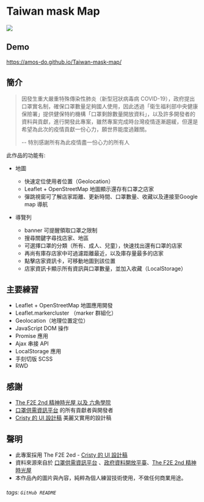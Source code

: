 # Taiwan mask Map

![](https://i.imgur.com/y8oAbmo.jpg)


## Demo
https://amos-do.github.io/Taiwan-mask-map/

## 簡介
> 因發生重大嚴重特殊傳染性肺炎（新型冠狀病毒病 COVID-19），政府提出口罩實名制，確保口罩數量足夠國人使用，因此透過「衛生福利部中央健康保險署」提供健保特約機構「口罩剩餘數量開放資料」，以及許多開發者的資料與貢獻，進行開發此專案，雖然專案完成時台灣疫情逐漸趨緩，但還是希望為此次的疫情貢獻一份心力，願世界能度過難關。  
> 
> -- 特別感謝所有為此疫情盡一份心力的所有人

此作品的功能有:

* 地圖
    * 快速定位使用者位置（Geolocation）
    * Leaflet + OpenStreetMap 地圖顯示還存有口罩之店家
    * 彈跳視窗可了解店家距離、更新時間、口罩數量、收藏以及連接至Google map 導航

* 導覽列
    * banner 可提醒領取口罩之限制
    * 搜尋關鍵字尋找店家、地區
    * 可選擇口罩的分類（所有、成人、兒童），快速找出還有口罩的店家
    * 再尚有庫存店家中可過濾距離最近，以及庫存量最多的店家
    * 點擊店家資訊卡，可移動地圖到該位置
    * 店家資訊卡顯示所有資訊與口罩數量，並加入收藏（LocalStorage）

## 主要練習

* Leaflet + OpenStreetMap 地圖應用開發
* Leaflet.markercluster （marker 群組化）
* Geolocation（地理位置定位）
* JavaScript DOM 操作
* Promise 應用
* Ajax 串接 API
* LocalStorage 應用
* 手刻切版 SCSS
* RWD

## 感謝

* [The F2E 2nd 精神時光屋 以及 六角學院](https://challenge.thef2e.com/news/21)
* [口罩供需資訊平台](https://g0v.hackmd.io/gGrOI4_aTsmpoMfLP1OU4A) 的所有貢獻者與開發者
* [Cristy 的 UI 設計稿](https://challenge.thef2e.com/user/3509?schedule=4438#works-4438) 美麗又實用的設計稿


## 聲明
* 此專案採用 The F2E 2ed - [Cristy 的 UI 設計稿](https://challenge.thef2e.com/user/3509?schedule=4438#works-4438)
* 資料來源來自於 [口罩供需資訊平台](https://g0v.hackmd.io/gGrOI4_aTsmpoMfLP1OU4A) 、[政府資料開放平臺](https://data.gov.tw/dataset/116285)、[The F2E 2nd 精神時光屋](https://challenge.thef2e.com/news/21)
* 本作品內的圖片與內容，純粹為個人練習技術使用，不做任何商業用途。

###### tags: `GitHub README`